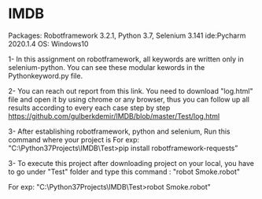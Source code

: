# IMDB

Packages: Robotframework 3.2.1, Python 3.7, Selenium 3.141
ide:Pycharm 2020.1.4
OS: Windows10

1- In this assignment on robotframework, all keywords are written only in selenium-python. You can see these modular kewords in the Pythonkeyword.py file.

2- You can reach out report from this link. You need to download "log.html" file and open it by using chrome or any browser, thus you can follow up all results according to every each case step by step 
https://github.com/gulberkdemir/IMDB/blob/master/Test/log.html

3- After establishing robotframework, python and selenium, Run this command where your project is
For exp: "C:\Python37Projects\IMDB\Test>pip install robotframework-requests”

3- To execute this project after downloading project on your local, you have to go under "Test" folder and type this command : "robot Smoke.robot" 

For exp: "C:\Python37Projects\IMDB\Test>robot Smoke.robot"
